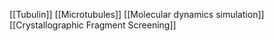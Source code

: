 [[Tubulin]]
[[Microtubules]]
[[Molecular dynamics simulation]]
[[Crystallographic Fragment Screening]]
